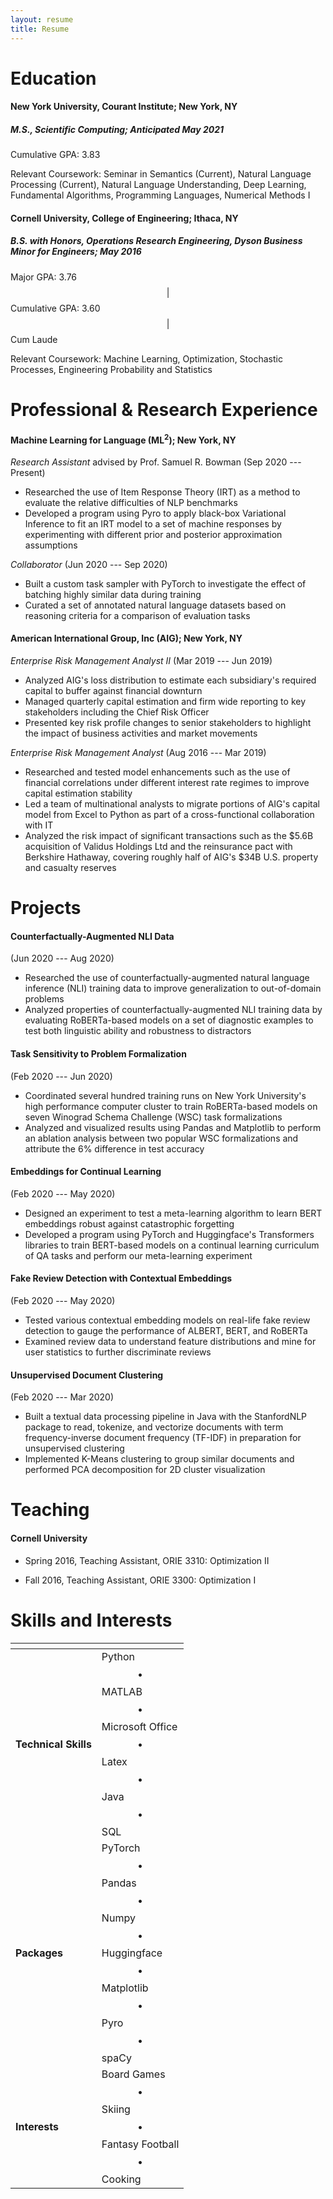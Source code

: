 ```yaml
---
layout: resume
title: Resume
---
```


# Education

#### **New York University, Courant Institute**; New York, NY

##### ***M.S., Scientific Computing***; Anticipated May 2021

Cumulative GPA: 3.83

Relevant Coursework: Seminar in Semantics (Current), Natural Language Processing (Current), Natural Language Understanding, Deep Learning, Fundamental Algorithms, Programming Languages, Numerical Methods I

#### **Cornell University, College of Engineering**; Ithaca, NY

##### ***B.S. with Honors, Operations Research Engineering,*** *Dyson Business Minor for Engineers*; May 2016

Major GPA: 3.76 $$\vert$$ Cumulative GPA: 3.60 $$\vert$$ Cum Laude

Relevant Coursework: Machine Learning, Optimization, Stochastic Processes, Engineering Probability and Statistics

# Professional &amp; Research Experience

#### Machine Learning for Language (ML<sup>2</sup>); New York, NY

*Research Assistant* advised by Prof. Samuel R. Bowman (Sep 2020 --- Present)

- Researched the use of Item Response Theory (IRT) as a method to evaluate the relative difficulties of NLP benchmarks
- Developed a program using Pyro to apply black-box Variational Inference to fit an IRT model to a set of machine responses by experimenting with different prior and posterior approximation assumptions

*Collaborator* (Jun 2020 --- Sep 2020)

- Built a custom task sampler with PyTorch to investigate the effect of batching highly similar data during training
- Curated a set of annotated natural language datasets based on reasoning criteria for a comparison of evaluation tasks

#### American International Group, Inc (AIG); New York, NY

*Enterprise Risk Management Analyst II* (Mar 2019 --- Jun 2019)

- Analyzed AIG's loss distribution to estimate each subsidiary's required capital to buffer against financial downturn
- Managed quarterly capital estimation and firm wide reporting to key stakeholders including the Chief Risk Officer
- Presented key risk profile changes to senior stakeholders to highlight the impact of business activities and market movements

*Enterprise Risk Management Analyst* (Aug 2016 --- Mar 2019)

- Researched and tested model enhancements such as the use of financial correlations under different interest rate regimes to improve capital estimation stability
- Led a team of multinational analysts to migrate portions of AIG's capital model from Excel to Python as part of a cross-functional collaboration with IT
- Analyzed the risk impact of significant transactions such as the \$5.6B acquisition of Validus Holdings Ltd and the reinsurance pact with Berkshire Hathaway, covering roughly half of AIG's \$34B U.S. property and casualty reserves

# Projects

#### Counterfactually-Augmented NLI Data

(Jun 2020 --- Aug 2020)

- Researched the use of counterfactually-augmented natural language inference (NLI) training data to improve generalization to out-of-domain problems
- Analyzed properties of counterfactually-augmented NLI training data by evaluating RoBERTa-based models on a set of diagnostic examples to test both linguistic ability and robustness to distractors

#### Task Sensitivity to Problem Formalization

(Feb 2020 --- Jun 2020)

- Coordinated several hundred training runs on New York University's high performance computer cluster to train RoBERTa-based models on seven Winograd Schema Challenge (WSC) task formalizations
- Analyzed and visualized results using Pandas and Matplotlib to perform an ablation analysis between two popular WSC formalizations and attribute the 6\% difference in test accuracy

#### Embeddings for Continual Learning

(Feb 2020 --- May 2020)

- Designed an experiment to test a meta-learning algorithm to learn BERT embeddings robust against catastrophic forgetting
- Developed a program using PyTorch and Huggingface's Transformers libraries to train BERT-based models on a continual learning curriculum of QA tasks and perform our meta-learning experiment

#### Fake Review Detection with Contextual Embeddings

(Feb 2020 --- May 2020)

- Tested various contextual embedding models on real-life fake review detection to gauge the performance of ALBERT, BERT, and RoBERTa
- Examined review data to understand feature distributions and mine for user statistics to further discriminate reviews

#### Unsupervised Document Clustering

(Feb 2020 --- Mar 2020)

- Built a textual data processing pipeline in Java with the StanfordNLP package to read, tokenize, and vectorize documents with term frequency-inverse document frequency (TF-IDF) in preparation for unsupervised clustering
- Implemented K-Means clustering to group similar documents and performed PCA decomposition for 2D cluster visualization

# Teaching

#### Cornell University

- Spring 2016, Teaching Assistant, ORIE 3310: Optimization II

- Fall 2016, Teaching Assistant, ORIE 3300: Optimization I

# Skills and Interests

| <!-- -->             | <!-- -->                                                     |
| -------------------- | ------------------------------------------------------------ |
| **Technical Skills** | Python $$\bullet$$ MATLAB $$\bullet$$ Microsoft Office $$\bullet$$ Latex $$\bullet$$ Java $$\bullet$$ SQL |
| **Packages**         | PyTorch $$\bullet$$ Pandas $$\bullet$$ Numpy $$\bullet$$ Huggingface $$\bullet$$ Matplotlib $$\bullet$$ Pyro $$\bullet$$ spaCy |
| **Interests**        | Board Games $$\bullet$$ Skiing $$\bullet$$ Fantasy Football $$\bullet$$ Cooking |

